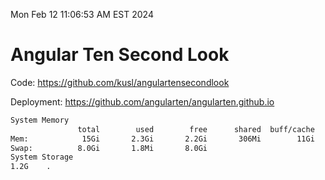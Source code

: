 Mon Feb 12 11:06:53 AM EST 2024

# Angular Ten Second Look

Code: https://github.com/kusl/angulartensecondlook

Deployment: https://github.com/angularten/angularten.github.io

```bash
System Memory
               total        used        free      shared  buff/cache   available
Mem:            15Gi       2.3Gi       2.2Gi       306Mi        11Gi        12Gi
Swap:          8.0Gi       1.8Mi       8.0Gi
System Storage
1.2G	.
```
```bash
